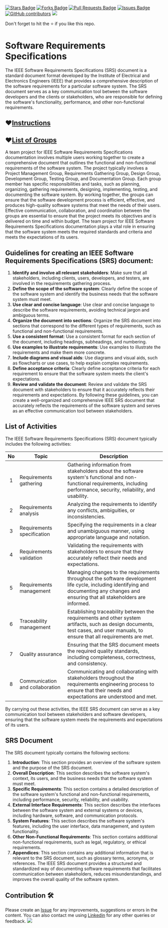 <a href="https://github.com/drshahizan/software-engineering/stargazers"><img src="https://img.shields.io/github/stars/drshahizan/software-engineering" alt="Stars Badge"/></a>
<a href="https://github.com/drshahizan/software-engineering/network/members"><img src="https://img.shields.io/github/forks/drshahizan/software-engineering" alt="Forks Badge"/></a>
<a href="https://github.com/drshahizan/software-engineering/pulls"><img src="https://img.shields.io/github/issues-pr/drshahizan/software-engineering" alt="Pull Requests Badge"/></a>
<a href="https://github.com/drshahizan/software-engineering/issues"><img src="https://img.shields.io/github/issues/drshahizan/software-engineering" alt="Issues Badge"/></a>
<a href="https://github.com/drshahizan/software-engineering/graphs/contributors"><img alt="GitHub contributors" src="https://img.shields.io/github/contributors/drshahizan/software-engineering?color=2b9348"></a>
![](https://visitor-badge.glitch.me/badge?page_id=drshahizan/software-engineering)

Don't forget to hit the :star: if you like this repo.

# Software Requirements Specifications 
The IEEE Software Requirements Specifications (SRS) document is a standard document format developed by the Institute of Electrical and Electronics Engineers (IEEE) that provides a comprehensive description of the software requirements for a particular software system. The SRS document serves as a key communication tool between the software developers and the clients or stakeholders, who are responsible for defining the software's functionality, performance, and other non-functional requirements.

## ❤️[Instructions](instructions.md)
## ❤️[List of Groups](srs-group.md)
A team project for IEEE Software Requirements Specifications documentation involves multiple users working together to create a comprehensive document that outlines the functional and non-functional requirements of the software system. The project typically involves a Project Management Group, Requirements Gathering Group, Design Group, Development Group, Testing Group, and Documentation Group. Each group member has specific responsibilities and tasks, such as planning, organizing, gathering requirements, designing, implementing, testing, and documenting the software system. By working together, the groups can ensure that the software development process is efficient, effective, and produces high-quality software systems that meet the needs of their users. Effective communication, collaboration, and coordination between the groups are essential to ensure that the project meets its objectives and is delivered on time and within budget. The team project for IEEE Software Requirements Specifications documentation plays a vital role in ensuring that the software system meets the required standards and criteria and meets the expectations of its users.

## Guidelines for creating an IEEE Software Requirements Specifications (SRS) document:
1. **Identify and involve all relevant stakeholders**: Make sure that all stakeholders, including clients, users, developers, and testers, are involved in the requirements gathering process.
2. **Define the scope of the software system**: Clearly define the scope of the software system and identify the business needs that the software system must meet.
3. **Use clear and concise language**: Use clear and concise language to describe the software requirements, avoiding technical jargon and ambiguous terms.
4. **Organize the document into sections**: Organize the SRS document into sections that correspond to the different types of requirements, such as functional and non-functional requirements.
5. **Use a consistent format**: Use a consistent format for each section of the document, including headings, subheadings, and numbering.
6. **Use examples to illustrate requirements**: Use examples to illustrate the requirements and make them more concrete.
7. **Include diagrams and visual aids**: Use diagrams and visual aids, such as flowcharts or use cases, to help explain complex requirements.
8. **Define acceptance criteria**: Clearly define acceptance criteria for each requirement to ensure that the software system meets the client's expectations.
9. **Review and validate the document**: Review and validate the SRS document with stakeholders to ensure that it accurately reflects their requirements and expectations.
By following these guidelines, you can create a well-organized and comprehensive IEEE SRS document that accurately reflects the requirements of the software system and serves as an effective communication tool between stakeholders.

## List of Activities
The IEEE Software Requirements Specifications (SRS) document typically includes the following activities:

| No | Topic | Description | 
| :-----: | ------ | ------ |
| 1 | Requirements gathering | Gathering information from stakeholders about the software system's functional and non-functional requirements, including performance, security, reliability, and usability.|
| 2 | Requirements analysis | Analyzing the requirements to identify any conflicts, ambiguities, or inconsistencies.|
| 3 | Requirements specification | Specifying the requirements in a clear and unambiguous manner, using appropriate language and notation.|
| 4 | Requirements validation | Validating the requirements with stakeholders to ensure that they accurately reflect their needs and expectations.|
| 5 | Requirements management | Managing changes to the requirements throughout the software development life cycle, including identifying and documenting any changes and ensuring that all stakeholders are informed.|
| 6 | Traceability management | Establishing traceability between the requirements and other system artifacts, such as design documents, test cases, and user manuals, to ensure that all requirements are met.|
| 7 | Quality assurance | Ensuring that the SRS document meets the required quality standards, including completeness, correctness, and consistency.|
| 8 | Communication and collaboration | Communicating and collaborating with stakeholders throughout the requirements engineering process to ensure that their needs and expectations are understood and met.|

By carrying out these activities, the IEEE SRS document can serve as a key communication tool between stakeholders and software developers, ensuring that the software system meets the requirements and expectations of its users.

## SRS Document
The SRS document typically contains the following sections:
1. **Introduction**: This section provides an overview of the software system and the purpose of the SRS document.
2. **Overall Description**: This section describes the software system's context, its users, and the business needs that the software system must meet.
3. **Specific Requirements**: This section contains a detailed description of the software system's functional and non-functional requirements, including performance, security, reliability, and usability.
4. **External Interface Requirements**: This section describes the interfaces between the software system and external systems or devices, including hardware, software, and communication protocols.
5. **System Features**: This section describes the software system's features, including the user interface, data management, and system functionality.
6. **Other Non-Functional Requirements**: This section contains additional non-functional requirements, such as legal, regulatory, or ethical requirements.
7. **Appendices**: This section contains any additional information that is relevant to the SRS document, such as glossary terms, acronyms, or references.
The IEEE SRS document provides a structured and standardized way of documenting software requirements that facilitates communication between stakeholders, reduces misunderstandings, and improves the overall quality of the software system.

## Contribution 🛠️
Please create an [Issue](https://github.com/drshahizan/software-engineering/issues) for any improvements, suggestions or errors in the content.
You can also contact me using [Linkedin](https://www.linkedin.com/in/drshahizan/) for any other queries or feedback.
![](https://visitor-badge.glitch.me/badge?page_id=drshahizan)
